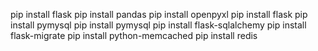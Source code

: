pip install flask
pip install pandas
pip install openpyxl
pip install flask
pip install pymysql
pip install pymysql
pip install flask-sqlalchemy
pip install flask-migrate
pip install python-memcached
pip install redis
